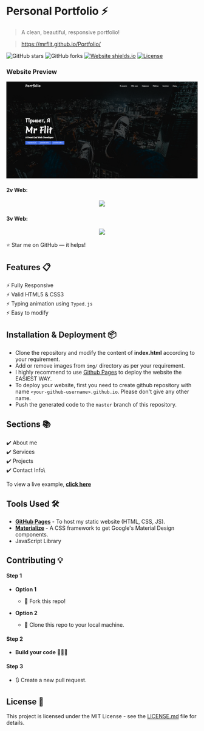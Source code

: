 # Personal Portfolio ⚡️ 
> A clean, beautiful, responsive portfolio!

> https://mrflit.github.io/Portfolio/

![GitHub stars](https://img.shields.io/github/stars/MrFlit/Portfolio) 
![GitHub forks](https://img.shields.io/github/forks/MrFlit/Portfolio)
[![Website shields.io](https://img.shields.io/badge/website-up-yellow)](http://mrflit.github.io/Portfolio/)
[![License](http://img.shields.io/:license-mit-blue.svg?style=flat-square)](http://badges.mit-license.org)

### Website Preview

<p align="center"><img src="img/preview.png"></p>

#### 2v Web:

<p align="center"><img src="img/preview2.gif"></p>

#### 3v Web:

<p align="center"><img src="img/preview3.gif"></p>

:star: Star me on GitHub — it helps!

## Features 📋
⚡️ Fully Responsive\
⚡️ Valid HTML5 & CSS3\
⚡️ Typing animation using `Typed.js`\
⚡️ Easy to modify

## Installation & Deployment 📦
- Clone the repository and modify the content of <b>index.html</b> according to your requirement.
- Add or remove images from `img/` directory as per your requirement.
- I highly recommend to use [Github Pages](https://create-react-app.dev/docs/deployment/#github-pages) to deploy the website the EASIEST WAY.
- To deploy your website, first you need to create github repository with name `<your-github-username>.github.io`. Please don't give any other name.
- Push the generated code to the `master` branch of this repository.

## Sections 📚
✔️ About me\
✔️ Services\
✔️ Projects \
✔️ Contact Info\

To view a live example, **[click here](https://mrflit.github.io/Portfolio/)**

## Tools Used 🛠️
* [<b>GitHub Pages</b>](https://create-react-app.dev/docs/deployment/#github-pages) - To host my static website (HTML, CSS, JS).
* [<b>Materialize</b>](https://materializecss.com/) - A CSS framework to get Google's Material Design components.
* JavaScript Library

## Contributing 💡
#### Step 1

- **Option 1**
    - 🍴 Fork this repo!

- **Option 2**
    - 👯 Clone this repo to your local machine.


#### Step 2

- **Build your code** 🔨🔨🔨

#### Step 3

- 🔃 Create a new pull request.

## License 📄
This project is licensed under the MIT License - see the [LICENSE.md](./LICENSE) file for details.
